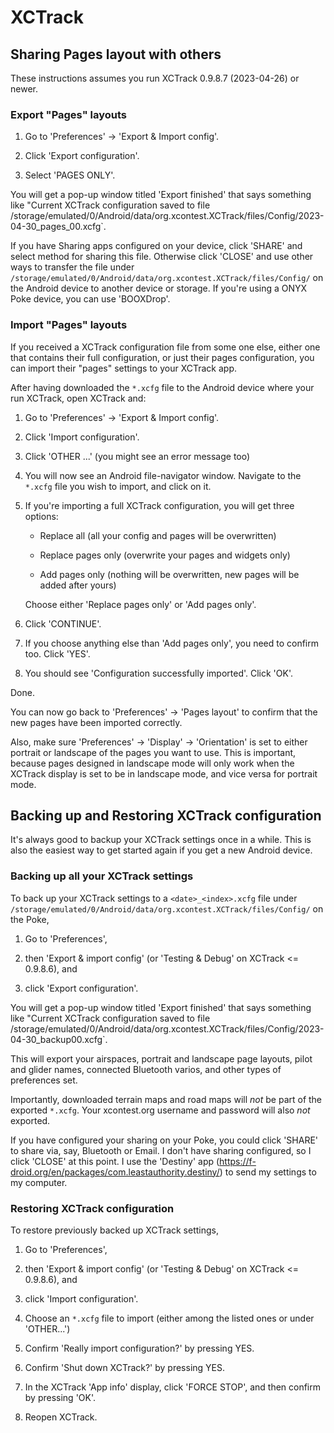 # XCTrack

## Sharing Pages layout with others

These instructions assumes you run XCTrack 0.9.8.7 (2023-04-26) or
newer.

### Export "Pages" layouts

1. Go to 'Preferences' -> 'Export & Import config'.

2. Click 'Export configuration'.

3. Select 'PAGES ONLY'.

You will get a pop-up window titled 'Export finished' that says
something like "Current XCTrack configuration saved to file
/storage/emulated/0/Android/data/org.xcontest.XCTrack/files/Config/2023-04-30_pages_00.xcfg`.

If you have Sharing apps configured on your device, click 'SHARE' and
select method for sharing this file.  Otherwise click 'CLOSE' and use
other ways to transfer the file under
`/storage/emulated/0/Android/data/org.xcontest.XCTrack/files/Config/`
on the Android device to another device or storage.  If you're using a
ONYX Poke device, you can use 'BOOXDrop'.


### Import "Pages" layouts

If you received a XCTrack configuration file from some one else,
either one that contains their full configuration, or just their pages
configuration, you can import their "pages" settings to your XCTrack
app.

After having downloaded the `*.xcfg` file to the Android device where
your run XCTrack, open XCTrack and:

1. Go to 'Preferences' -> 'Export & Import config'.

2. Click 'Import configuration'.

3. Click 'OTHER ...' (you might see an error message too) 

4. You will now see an Android file-navigator window. Navigate to the
   `*.xcfg` file you wish to import, and click on it.

5. If you're importing a full XCTrack configuration, you will get
   three options:

   * Replace all (all your config and pages will be overwritten)

   * Replace pages only (overwrite your pages and widgets only)

   * Add pages only (nothing will be overwritten, new pages will be
     added after yours)

   Choose either 'Replace pages only' or 'Add pages only'.

6. Click 'CONTINUE'.

7. If you choose anything else than 'Add pages only', you need to
   confirm too. Click 'YES'.

8. You should see 'Configuration successfully imported'. Click 'OK'.

Done.

You can now go back to 'Preferences' -> 'Pages layout' to confirm that
the new pages have been imported correctly.

Also, make sure 'Preferences' -> 'Display' -> 'Orientation' is set to
either portrait or landscape of the pages you want to use.  This is
important, because pages designed in landscape mode will only work
when the XCTrack display is set to be in landscape mode, and vice
versa for portrait mode.



## Backing up and Restoring XCTrack configuration

It's always good to backup your XCTrack settings once in a while.
This is also the easiest way to get started again if you get a new
Android device.


### Backing up all your XCTrack settings

To back up your XCTrack settings to a `<date>_<index>.xcfg` file under
`/storage/emulated/0/Android/data/org.xcontest.XCTrack/files/Config/`
on the Poke,

1. Go to 'Preferences',

2. then 'Export & import config' (or 'Testing & Debug' on XCTrack <=
   0.9.8.6), and

3. click 'Export configuration'.

You will get a pop-up window titled 'Export finished' that says
something like "Current XCTrack configuration saved to file
/storage/emulated/0/Android/data/org.xcontest.XCTrack/files/Config/2023-04-30_backup00.xcfg`.

This will export your airspaces, portrait and landscape page layouts,
pilot and glider names, connected Bluetooth varios, and other types of
preferences set.

Importantly, downloaded terrain maps and road maps will _not_ be part
of the exported `*.xcfg`.  Your xcontest.org username and password
will also _not_ exported.


If you have configured your sharing on your Poke, you could click
'SHARE' to share via, say, Bluetooth or Email.  I don't have sharing
configured, so I click 'CLOSE' at this point.  I use the 'Destiny' app
(<https://f-droid.org/en/packages/com.leastauthority.destiny/>) to
send my settings to my computer.


### Restoring XCTrack configuration

To restore previously backed up XCTrack settings,

1. Go to 'Preferences',

2. then 'Export & import config' (or 'Testing & Debug' on XCTrack <=
   0.9.8.6), and

3. click 'Import configuration'.

4. Choose an `*.xcfg` file to import (either among the listed ones or
   under 'OTHER...')

5. Confirm 'Really import configuration?' by pressing YES.

6. Confirm 'Shut down XCTrack?' by pressing YES.

7. In the XCTrack 'App info' display, click 'FORCE STOP', and then
   confirm by pressing 'OK'.

8. Reopen XCTrack.




[xctrack/xcfg/poke3_layouts_landscape.xcfg]: https://github.com/HenrikBengtsson/my-paragliding-setup/blob/develop/xctrack/xcfg/poke3_layouts_landscape.xcfg
